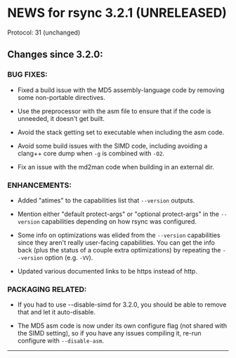 # NEWS for rsync 3.2.1 (UNRELEASED)

Protocol: 31 (unchanged)

## Changes since 3.2.0:

### BUG FIXES:

 - Fixed a build issue with the MD5 assembly-language code by removing some
   non-portable directives.

 - Use the preprocessor with the asm file to ensure that if the code is
   unneeded, it doesn't get built.

 - Avoid the stack getting set to executable when including the asm code.

 - Avoid some build issues with the SIMD code, including avoiding a clang++
   core dump when `-g` is combined with `-O2`.

 - Fix an issue with the md2man code when building in an external dir.

### ENHANCEMENTS:

 - Added "atimes" to the capabilities list that `--version` outputs.

 - Mention either "default protect-args" or "optional protect-args" in the
   `--version` capabilities depending on how rsync was configured.

 - Some info on optimizations was elided from the `--version` capabilities
   since they aren't really user-facing capabilities.  You can get the info
   back (plus the status of a couple extra optimizations) by repeating the
   `--version` option (e.g. `-VV`).

 - Updated various documented links to be https instead of http.

### PACKAGING RELATED:

 - If you had to use --disable-simd for 3.2.0, you should be able to remove
   that and let it auto-disable.

 - The MD5 asm code is now under its own configure flag (not shared with the
   SIMD setting), so if you have any issues compiling it, re-run configure with
   `--disable-asm`.

------------------------------------------------------------------------------
